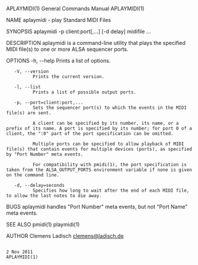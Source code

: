 APLAYMIDI(1)                                                                                                                                    General Commands Manual                                                                                                                                    APLAYMIDI(1)

NAME
       aplaymidi - play Standard MIDI Files

SYNOPSIS
       aplaymidi -p client:port[,...] [-d delay] midifile ...

DESCRIPTION
       aplaymidi is a command-line utility that plays the specified MIDI file(s) to one or more ALSA sequencer ports.

OPTIONS
       -h, --help
              Prints a list of options.

       -V, --version
              Prints the current version.

       -l, --list
              Prints a list of possible output ports.

       -p, --port=client:port,...
              Sets the sequencer port(s) to which the events in the MIDI file(s) are sent.

              A client can be specified by its number, its name, or a prefix of its name. A port is specified by its number; for port 0 of a client, the ":0" part of the port specification can be omitted.

              Multiple ports can be specified to allow playback of MIDI file(s) that contain events for multiple devices (ports), as specified by "Port Number" meta events.

              For compatibility with pmidi(1), the port specification is taken from the ALSA_OUTPUT_PORTS environment variable if none is given on the command line.

       -d, --delay=seconds
              Specifies how long to wait after the end of each MIDI file, to allow the last notes to die away.

BUGS
       aplaymidi handles "Port Number" meta events, but not "Port Name" meta events.

SEE ALSO
       pmidi(1)
       playmidi(1)

AUTHOR
       Clemens Ladisch <clemens@ladisch.de>

                                                                                                                                                       2 Nov 2011                                                                                                                                          APLAYMIDI(1)
